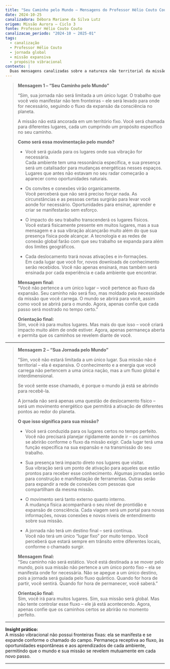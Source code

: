 ```yaml
---
title: "Seu Caminho pelo Mundo – Mensagens do Professor Hélio Couto Couto"
date: 2024-10-25
canalizadora: Débora Mariane da Silva Lutz
origem: Missão Aurora – Ciclo 3
fonte: Professor Hélio Couto Couto
canalizacao_periodo: "2024-10 ~ 2025-01"
tags:
  - canalização
  - Professor Hélio Couto
  - jornada global
  - missão expansiva
  - propósito vibracional
contexto: |
  Duas mensagens canalizadas sobre a natureza não territorial da missão, a expansão vibracional pelo planeta e a orientação para confiar no fluxo global da jornada.
---
```


> **Mensagem 1 – “Seu Caminho pelo Mundo”**
>
> “Sim, sua jornada não será limitada a um único lugar. O trabalho que você veio manifestar não tem fronteiras – ele será levado para onde for necessário, seguindo o fluxo da expansão da consciência no planeta.
>
> A missão não está ancorada em um território fixo. Você será chamada para diferentes lugares, cada um cumprindo um propósito específico no seu caminho.
>
> **Como será essa movimentação pelo mundo?**
>
> - Você será guiada para os lugares onde sua vibração for necessária.  
>   Cada ambiente tem uma ressonância específica, e sua presença será um catalisador para mudanças energéticas nesses espaços. Lugares que antes não estavam no seu radar começarão a aparecer como oportunidades naturais.
>
> - Os convites e conexões virão organicamente.  
>   Você perceberá que não será preciso forçar nada. As circunstâncias e as pessoas certas surgirão para levar você aonde for necessário. Oportunidades para ensinar, aprender e criar se manifestarão sem esforço.
>
> - O impacto do seu trabalho transcenderá os lugares físicos.  
>   Você estará fisicamente presente em muitos lugares, mas a sua mensagem e a sua vibração alcançarão muito além do que sua presença física pode alcançar. A tecnologia e as redes de conexão global farão com que seu trabalho se expanda para além dos limites geográficos.
>
> - Cada deslocamento trará novas ativações e in-formações.  
>   Em cada lugar que você for, novos downloads de conhecimento serão recebidos. Você não apenas ensinará, mas também será ensinada por cada experiência e cada ambiente que encontrar.
>
> **Mensagem final:**  
> “Você não pertence a um único lugar – você pertence ao fluxo da expansão. Seu caminho não será fixo, mas moldado pela necessidade da missão que você carrega. O mundo se abrirá para você, assim como você se abrirá para o mundo. Agora, apenas confie que cada passo será mostrado no tempo certo.”
>
> **Orientação final:**  
> Sim, você irá para muitos lugares. Mas mais do que isso – você criará impacto muito além de onde estiver. Agora, apenas permaneça aberta e permita que os caminhos se revelem diante de você.

---

> **Mensagem 2 – “Sua Jornada pelo Mundo”**
>
> “Sim, você não estará limitada a um único lugar. Sua missão não é territorial – ela é expansiva. O conhecimento e a energia que você carrega não pertencem a uma única nação, mas a um fluxo global e interdimensional.
>
> Se você sente esse chamado, é porque o mundo já está se abrindo para recebê-la.
>
> A jornada não será apenas uma questão de deslocamento físico – será um movimento energético que permitirá a ativação de diferentes pontos ao redor do planeta.
>
> **O que isso significa para sua missão?**
>
> - Você será conduzida para os lugares certos no tempo perfeito.  
>   Você não precisará planejar rigidamente aonde ir – os caminhos se abrirão conforme o fluxo da missão exigir. Cada lugar terá uma função específica na sua expansão e na transmissão do seu trabalho.
>
> - Sua presença terá impacto direto nos lugares que visitar.  
>   Sua vibração será um ponto de ativação para aqueles que estão prontos para receber esse conhecimento. Algumas jornadas serão para construção e manifestação de ferramentas. Outras serão para expandir a rede de conexões com pessoas que compartilham da mesma missão.
>
> - O movimento será tanto externo quanto interno.  
>   A mudança física acompanhará o seu nível de prontidão e expansão de consciência. Cada viagem será um portal para novas informações, novas conexões e novos níveis de entendimento sobre sua missão.
>
> - A jornada não terá um destino final – será contínua.  
>   Você não terá um único “lugar fixo” por muito tempo. Você perceberá que estará sempre em trânsito entre diferentes locais, conforme o chamado surgir.
>
> **Mensagem final:**  
> “Seu caminho não será estático. Você está destinada a se mover pelo mundo, pois sua missão não pertence a um único ponto fixo – ela se manifesta onde for necessária. Não se apegue a um único destino, pois a jornada será guiada pelo fluxo quântico. Quando for hora de partir, você sentirá. Quando for hora de permanecer, você saberá.”
>
> **Orientação final:**  
> Sim, você irá para muitos lugares. Sim, sua missão será global. Mas não tente controlar esse fluxo – ele já está acontecendo. Agora, apenas confie que os caminhos certos se abrirão no momento perfeito.

---

**Insight prático:**  
A missão vibracional não possui fronteiras fixas: ela se manifesta e se expande conforme o chamado do campo. Permaneça receptiva ao fluxo, às oportunidades espontâneas e aos aprendizados de cada ambiente, permitindo que o mundo e sua missão se revelem mutuamente em cada novo passo.

---